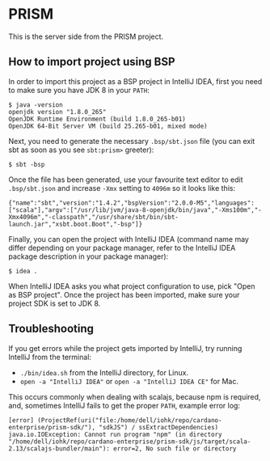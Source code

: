 # PRISM
This is the server side from the PRISM project.

## How to import project using BSP
In order to import this project as a BSP project in IntelliJ IDEA, first you need to make sure you have JDK 8 in your `PATH`:
```
$ java -version
openjdk version "1.8.0_265"
OpenJDK Runtime Environment (build 1.8.0_265-b01)
OpenJDK 64-Bit Server VM (build 25.265-b01, mixed mode)
```

Next, you need to generate the necessary `.bsp/sbt.json` file (you can exit sbt as soon as you see `sbt:prism>` greeter):
```
$ sbt -bsp
```

Once the file has been generated, use your favourite text editor to edit `.bsp/sbt.json` and increase `-Xmx` setting to `4096m` so it looks like this:
```
{"name":"sbt","version":"1.4.2","bspVersion":"2.0.0-M5","languages":["scala"],"argv":["/usr/lib/jvm/java-8-openjdk/bin/java","-Xms100m","-Xmx4096m","-classpath","/usr/share/sbt/bin/sbt-launch.jar","xsbt.boot.Boot","-bsp"]}
```

Finally, you can open the project with IntelliJ IDEA (command name may differ depending on your package manager, refer to the IntelliJ IDEA package description in your package manager):
```
$ idea .
```

When IntelliJ IDEA asks you what project configuration to use, pick "Open as BSP project". Once the project has been imported, make sure your project SDK is set to JDK 8.

## Troubleshooting
If you get errors while the project gets imported by IntelliJ, try running IntelliJ from the terminal:
- `./bin/idea.sh` from the IntelliJ directory, for Linux.
- `open -a "IntelliJ IDEA"` or `open -a "IntelliJ IDEA CE"` for Mac.


This occurs commonly when dealing with scalajs, because npm is required, and, sometimes IntelliJ fails to get the proper `PATH`, example error log:

```
[error] (ProjectRef(uri("file:/home/dell/iohk/repo/cardano-enterprise/prism-sdk/"), "sdkJS") / ssExtractDependencies) java.io.IOException: Cannot run program "npm" (in directory "/home/dell/iohk/repo/cardano-enterprise/prism-sdk/js/target/scala-2.13/scalajs-bundler/main"): error=2, No such file or directory
```
